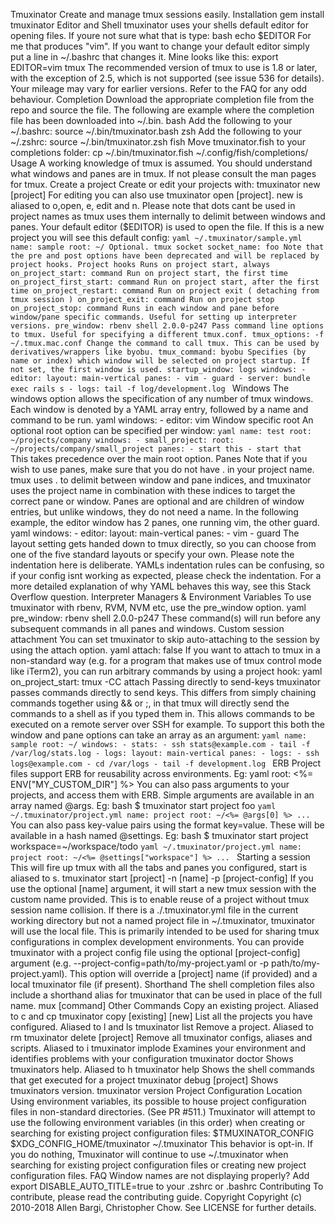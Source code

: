 Tmuxinator Create and manage tmux sessions easily. Installation gem install tmuxinator Editor and Shell tmuxinator uses your shells default editor for opening files. If youre not sure what that is type: bash echo $EDITOR For me that produces "vim". If you want to change your default editor simply put a line in ~/.bashrc that changes it. Mine looks like this: export EDITOR=vim tmux The recommended version of tmux to use is 1.8 or later, with the exception of 2.5, which is not supported (see issue 536 for details). Your mileage may vary for earlier versions. Refer to the FAQ for any odd behaviour. Completion Download the appropriate completion file from the repo and source the file. The following are example where the completion file has been downloaded into ~/.bin. bash Add the following to your ~/.bashrc: source ~/.bin/tmuxinator.bash zsh Add the following to your ~/.zshrc: source ~/.bin/tmuxinator.zsh fish Move tmuxinator.fish to your completions folder: cp ~/.bin/tmuxinator.fish ~/.config/fish/completions/ Usage A working knowledge of tmux is assumed. You should understand what windows and panes are in tmux. If not please consult the man pages for tmux. Create a project Create or edit your projects with: tmuxinator new [project] For editing you can also use tmuxinator open [project]. new is aliased to o,open, e, edit and n. Please note that dots cant be used in project names as tmux uses them internally to delimit between windows and panes. Your default editor ($EDITOR) is used to open the file. If this is a new project you will see this default config: ```yaml ~/.tmuxinator/sample.yml name: sample root: ~/ Optional. tmux socket socket_name: foo Note that the pre and post options have been deprecated and will be replaced by project hooks. Project hooks Runs on project start, always on_project_start: command Run on project start, the first time on_project_first_start: command Run on project start, after the first time on_project_restart: command Run on project exit ( detaching from tmux session ) on_project_exit: command Run on project stop on_project_stop: command Runs in each window and pane before window/pane specific commands. Useful for setting up interpreter versions. pre_window: rbenv shell 2.0.0-p247 Pass command line options to tmux. Useful for specifying a different tmux.conf. tmux_options: -f ~/.tmux.mac.conf Change the command to call tmux. This can be used by derivatives/wrappers like byobu. tmux_command: byobu Specifies (by name or index) which window will be selected on project startup. If not set, the first window is used. startup_window: logs windows: - editor: layout: main-vertical panes: - vim - guard - server: bundle exec rails s - logs: tail -f log/development.log ``` Windows The windows option allows the specification of any number of tmux windows. Each window is denoted by a YAML array entry, followed by a name and command to be run. yaml windows: - editor: vim Window specific root An optional root option can be specified per window: ```yaml name: test root: ~/projects/company windows: - small_project: root: ~/projects/company/small_project panes: - start this - start that ``` This takes precedence over the main root option. Panes Note that if you wish to use panes, make sure that you do not have . in your project name. tmux uses . to delimit between window and pane indices, and tmuxinator uses the project name in combination with these indices to target the correct pane or window. Panes are optional and are children of window entries, but unlike windows, they do not need a name. In the following example, the editor window has 2 panes, one running vim, the other guard. yaml windows: - editor: layout: main-vertical panes: - vim - guard The layout setting gets handed down to tmux directly, so you can choose from one of the five standard layouts or specify your own. Please note the indentation here is deliberate. YAMLs indentation rules can be confusing, so if your config isnt working as expected, please check the indentation. For a more detailed explanation of why YAML behaves this way, see this Stack Overflow question. Interpreter Managers & Environment Variables To use tmuxinator with rbenv, RVM, NVM etc, use the pre_window option. yaml pre_window: rbenv shell 2.0.0-p247 These command(s) will run before any subsequent commands in all panes and windows. Custom session attachment You can set tmuxinator to skip auto-attaching to the session by using the attach option. yaml attach: false If you want to attach to tmux in a non-standard way (e.g. for a program that makes use of tmux control mode like iTerm2), you can run arbitrary commands by using a project hook: yaml on_project_start: tmux -CC attach Passing directly to send-keys tmuxinator passes commands directly to send keys. This differs from simply chaining commands together using && or ;, in that tmux will directly send the commands to a shell as if you typed them in. This allows commands to be executed on a remote server over SSH for example. To support this both the window and pane options can take an array as an argument: ```yaml name: sample root: ~/ windows: - stats: - ssh stats@example.com - tail -f /var/log/stats.log - logs: layout: main-vertical panes: - logs: - ssh logs@example.com - cd /var/logs - tail -f development.log ``` ERB Project files support ERB for reusability across environments. Eg: yaml root: <%= ENV["MY_CUSTOM_DIR"] %> You can also pass arguments to your projects, and access them with ERB. Simple arguments are available in an array named @args. Eg: bash $ tmuxinator start project foo ```yaml ~/.tmuxinator/project.yml name: project root: ~/<%= @args[0] %> ... ``` You can also pass key-value pairs using the format key=value. These will be available in a hash named @settings. Eg: bash $ tmuxinator start project workspace=~/workspace/todo ```yaml ~/.tmuxinator/project.yml name: project root: ~/<%= @settings["workspace"] %> ... ``` Starting a session This will fire up tmux with all the tabs and panes you configured, start is aliased to s. tmuxinator start [project] -n [name] -p [project-config] If you use the optional [name] argument, it will start a new tmux session with the custom name provided. This is to enable reuse of a project without tmux session name collision. If there is a ./.tmuxinator.yml file in the current working directory but not a named project file in ~/.tmuxinator, tmuxinator will use the local file. This is primarily intended to be used for sharing tmux configurations in complex development environments. You can provide tmuxinator with a project config file using the optional [project-config] argument (e.g. --project-config=path/to/my-project.yaml or -p path/to/my-project.yaml). This option will override a [project] name (if provided) and a local tmuxinator file (if present). Shorthand The shell completion files also include a shorthand alias for tmuxinator that can be used in place of the full name. mux [command] Other Commands Copy an existing project. Aliased to c and cp tmuxinator copy [existing] [new] List all the projects you have configured. Aliased to l and ls tmuxinator list Remove a project. Aliased to rm tmuxinator delete [project] Remove all tmuxinator configs, aliases and scripts. Aliased to i tmuxinator implode Examines your environment and identifies problems with your configuration tmuxinator doctor Shows tmuxinators help. Aliased to h tmuxinator help Shows the shell commands that get executed for a project tmuxinator debug [project] Shows tmuxinators version. tmuxinator version Project Configuration Location Using environment variables, its possible to house project configuration files in non-standard directories. (See PR #511.) Tmuxinator will attempt to use the following environment variables (in this order) when creating or searching for existing project configuration files: $TMUXINATOR_CONFIG $XDG_CONFIG_HOME/tmuxinator ~/.tmuxinator This behavior is opt-in. If you do nothing, Tmuxinator will continue to use ~/.tmuxinator when searching for existing project configuration files or creating new project configuration files. FAQ Window names are not displaying properly? Add export DISABLE_AUTO_TITLE=true to your .zshrc or .bashrc Contributing To contribute, please read the contributing guide. Copyright Copyright (c) 2010-2018 Allen Bargi, Christopher Chow. See LICENSE for further details.